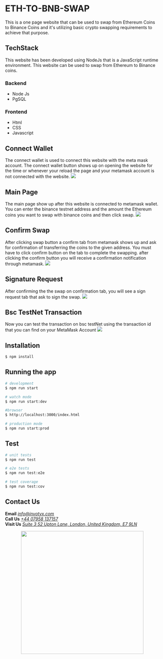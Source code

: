 #  ETH-TO-BNB-SWAP
This is a one page website that can be used to swap from Ethereum Coins to Binance Coins and it's utilizing basic crypto swapping requirements to achieve that purpose.

## TechStack
This website has been developed using NodeJs that is a JavaScript runtime environment. This website can be used to swap from Ethereum to Binance coins.

### Backend
* Node Js
* PgSQL

### Frontend
* Html
* CSS
* Javascript

## Connect Wallet
The connect wallet is used to connect this website with the meta mask account. 
The connect wallet button shows up on opening the website for the time or whenever your reload the page and your metamask account is not connected with the website.
<img src="/assets/Connect-wallet.png" >

## Main Page
The main page show up after this website is connected to metamask wallet.
You can enter the binance testnet address and the amount the Ethereum coins you want to swap with binance coins and then click swap.
<img src="/assets/main-page.png" >


## Confirm Swap
After clicking swap button a confirm tab from metamask shows up and ask for confirmation of transferring the coins to the given address.
You must have to click confirm button on the tab to complete the swapping. after clicking the confirm button you will receive a confirmation notification through metamask.
<img src="/assets/confirm-swap.png" >

## Signature Request
After confirming the the swap on confirmation tab, you will see a sign request tab that ask to sign the swap.
<img src="/assets/signature-Request.png" >


## Bsc TestNet Transaction
Now you can test the transaction on bsc testNet using the transaction id that you can find on your MetaMask Account
<img src="/assets/Bsc-TestNet-Transaction.png" >

## Installation

```bash
$ npm install
```

## Running the app

```bash
# development
$ npm run start

# watch mode
$ npm run start:dev

#browser
$ http://localhost:3000/index.html

# production mode
$ npm run start:prod
```

## Test

```bash
# unit tests
$ npm run test

# e2e tests
$ npm run test:e2e

# test coverage
$ npm run test:cov
```


## Contact Us
**Email** *[info@invotyx.com](mailto:info@invotyx.com)*  
**Call Us**  *[+44 07958 137157](tel:+4407958137157)*  
**Visit Us**  *[Suite 3 52 Upton Lane, London, United Kingdom, E7 9LN](https://goo.gl/maps/qLEBRBk7EEK5ALVw9)*  


<p align="center"><a href="https://invotyx.co.uk/contactus.html" target="_blank"><img src="https://www.google.com/u/2/ac/images/logo.gif?uid=111879656337350806724&service=google_gsuite" width="400"></a></p>